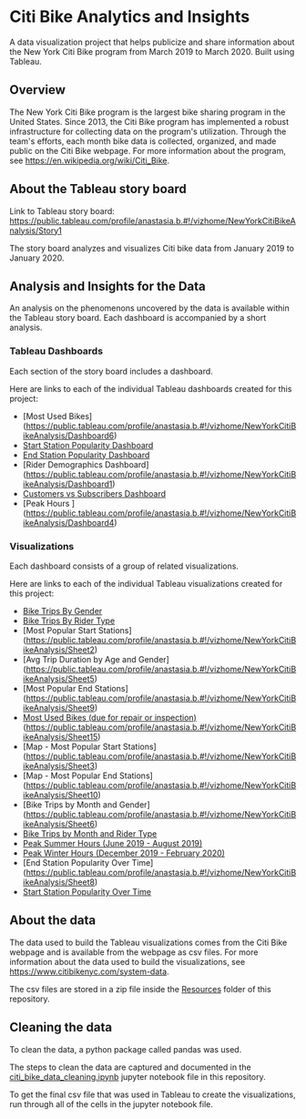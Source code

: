 # Citi Bike Analytics and Insights

A data visualization project that helps publicize and share information about the New York Citi Bike program from March 2019 to March 2020. Built using Tableau.

## Overview

The New York Citi Bike program is the largest bike sharing program in the United States. Since 2013, the Citi Bike program has implemented a robust infrastructure for collecting data on the program's utilization. Through the team's efforts, each month bike data is collected, organized, and made public on the Citi Bike webpage. For more information about the program, see <https://en.wikipedia.org/wiki/Citi_Bike>.

## About the Tableau story board

Link to Tableau story board: <https://public.tableau.com/profile/anastasia.b.#!/vizhome/NewYorkCitiBikeAnalysis/Story1>


The story board analyzes and visualizes Citi bike data from January 2019 to January 2020.

## Analysis and Insights for the Data

An analysis on the phenomenons uncovered by the data is available within the Tableau story board. Each dashboard is accompanied by a short analysis.

### Tableau Dashboards

Each section of the story board includes a dashboard.

Here are links to each of the individual Tableau dashboards created for this project:

* [Most Used Bikes]
(https://public.tableau.com/profile/anastasia.b.#!/vizhome/NewYorkCitiBikeAnalysis/Dashboard6)
* [Start Station Popularity Dashboard](https://public.tableau.com/profile/anastasia.b.#!/vizhome/NewYorkCitiBikeAnalysis/Dashboard2)
* [End Station Popularity Dashboard](https://public.tableau.com/profile/anastasia.b.#!/vizhome/NewYorkCitiBikeAnalysis/Dashboard3)
* [Rider Demographics Dashboard]
(https://public.tableau.com/profile/anastasia.b.#!/vizhome/NewYorkCitiBikeAnalysis/Dashboard1)
* [Customers vs Subscribers Dashboard](https://public.tableau.com/profile/anastasia.b.#!/vizhome/NewYorkCitiBikeAnalysis/Dashboard5)
* [Peak Hours ]
(https://public.tableau.com/profile/anastasia.b.#!/vizhome/NewYorkCitiBikeAnalysis/Dashboard4)
### Visualizations

Each dashboard consists of a group of related visualizations.

Here are links to each of the individual Tableau visualizations created for this project:

* [Bike Trips By Gender](https://public.tableau.com/profile/anastasia.b.#!/vizhome/NewYorkCitiBikeAnalysis/Sheet4)
* [Bike Trips By Rider Type](https://public.tableau.com/profile/anastasia.b.#!/vizhome/NewYorkCitiBikeAnalysis/Sheet7)
* [Most Popular Start Stations]
(https://public.tableau.com/profile/anastasia.b.#!/vizhome/NewYorkCitiBikeAnalysis/Sheet2)
* [Avg Trip Duration by Age and Gender]
(https://public.tableau.com/profile/anastasia.b.#!/vizhome/NewYorkCitiBikeAnalysis/Sheet5)
* [Most Popular End Stations]
(https://public.tableau.com/profile/anastasia.b.#!/vizhome/NewYorkCitiBikeAnalysis/Sheet9)
* [Most Used Bikes (due for repair or inspection)](https://public.tableau.com/profile/anastasia.b.#!/vizhome/NewYorkCitiBikeAnalysis/Sheet14)
(https://public.tableau.com/profile/anastasia.b.#!/vizhome/NewYorkCitiBikeAnalysis/Sheet15)
* [Map - Most Popular Start Stations]
(https://public.tableau.com/profile/anastasia.b.#!/vizhome/NewYorkCitiBikeAnalysis/Sheet3)
* [Map - Most Popular End Stations]
(https://public.tableau.com/profile/anastasia.b.#!/vizhome/NewYorkCitiBikeAnalysis/Sheet10)
* [Bike Trips by Month and Gender]
(https://public.tableau.com/profile/anastasia.b.#!/vizhome/NewYorkCitiBikeAnalysis/Sheet6)
* [Bike Trips by Month and Rider Type](https://public.tableau.com/profile/anastasia.b.#!/vizhome/NewYorkCitiBikeAnalysis/Sheet13)
* [Peak Summer Hours (June 2019 - August 2019)](https://public.tableau.com/profile/anastasia.b.#!/vizhome/NewYorkCitiBikeAnalysis/Sheet12)
* [Peak Winter Hours (December 2019 - February 2020)](https://public.tableau.com/profile/anastasia.b.#!/vizhome/NewYorkCitiBikeAnalysis/Sheet11)
* [End Station Popularity Over Time]
(https://public.tableau.com/profile/anastasia.b.#!/vizhome/NewYorkCitiBikeAnalysis/Sheet8)
* [Start Station Popularity Over Time](https://public.tableau.com/profile/anastasia.b.#!/vizhome/NewYorkCitiBikeAnalysis/Sheet1)

## About the data

The data used to build the Tableau visualizations comes from the Citi Bike webpage and is available from the webpage as csv files. For more information about the data used to build the visualizations, see <https://www.citibikenyc.com/system-data>.

The csv files are stored in a zip file inside the [Resources](./Resources) folder of this repository.

## Cleaning the data

To clean the data, a python package called pandas was used.

The steps to clean the data are captured and documented in the [citi_bike_data_cleaning.ipynb](./citi_bike_data_cleaning.ipynb) jupyter notebook file in this repository.

To get the final csv file that was used in Tableau to create the visualizations, run through all of the cells in the jupyter notebook file.
